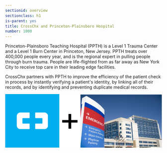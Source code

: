 ```yaml
---
sectionid: overview
sectionclass: h1
is-parent: yes
title: CrossChx and Princeton-Plainsboro Hospital
number: 1000
---
```

Princeton-Plainsboro Teaching Hospital (PPTH) is a Level 1 Trauma Center and a Level 1 Burn Center in Princeton, New Jersey. PPTH treats over 400,000 people every year, and is the regional expert in pulling people through burn trauma. People are life-flighted from as far away as New York City to receive top care in their leading edge facilities. 

CrossChx partners with PPTH to improve the efficiency of the patient check in process by instantly verifying a patient's identity, by linking all of their records, and by identifying and preventing duplicate medical records.

![CrossChx and Princeton-Plainsboro Teaching Hospital](https://github.com/knc789/case-study/blob/gh-pages/img/CCplusPPTH.jpg)